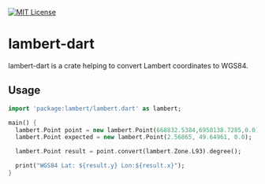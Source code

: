 [![MIT License](http://img.shields.io/badge/license-MIT-blue.svg?style=flat)](LICENSE)

# lambert-dart
lambert-dart is a crate helping to convert Lambert coordinates to WGS84.

## Usage

```dart
import 'package:lambert/lambert.dart' as lambert;

main() {
  lambert.Point point = new lambert.Point(668832.5384,6950138.7285,0.0);
  lambert.Point expected = new lambert.Point(2.56865, 49.64961, 0.0);

  lambert.Point result = point.convert(lambert.Zone.L93).degree();

  print("WGS84 Lat: ${result.y} Lon:${result.x}");
}
```
